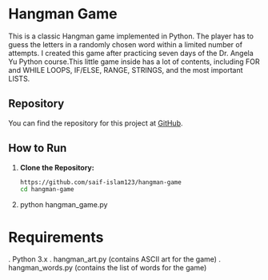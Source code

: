 # Hangman Game

This is a classic Hangman game implemented in Python. The player has to guess the letters in a randomly chosen word within a limited number of attempts. I created this game after practicing seven days of the Dr. Angela Yu Python course.This little game inside has a lot of contents, including FOR and WHILE LOOPS, IF/ELSE, RANGE, STRINGS, and the most important LISTS. 

## Repository

You can find the repository for this project at [GitHub](https://github.com/saif-islam123/hangman-game).

## How to Run

1. **Clone the Repository:**
   ```bash
   https://github.com/saif-islam123/hangman-game
   cd hangman-game
3. python hangman_game.py
# Requirements
. Python 3.x
. hangman_art.py (contains ASCII art for the game)
. hangman_words.py (contains the list of words for the game)



